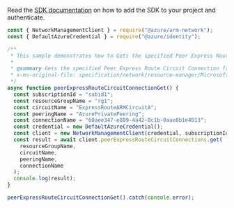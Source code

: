 Read the [SDK documentation](https://github.com/Azure/azure-sdk-for-js/blob/%40azure%2Farm-network_27.0.0/sdk/network/arm-network/README.md) on how to add the SDK to your project and authenticate.

```javascript
const { NetworkManagementClient } = require("@azure/arm-network");
const { DefaultAzureCredential } = require("@azure/identity");

/**
 * This sample demonstrates how to Gets the specified Peer Express Route Circuit Connection from the specified express route circuit.
 *
 * @summary Gets the specified Peer Express Route Circuit Connection from the specified express route circuit.
 * x-ms-original-file: specification/network/resource-manager/Microsoft.Network/stable/2021-05-01/examples/PeerExpressRouteCircuitConnectionGet.json
 */
async function peerExpressRouteCircuitConnectionGet() {
  const subscriptionId = "subid1";
  const resourceGroupName = "rg1";
  const circuitName = "ExpressRouteARMCircuitA";
  const peeringName = "AzurePrivatePeering";
  const connectionName = "60aee347-e889-4a42-8c1b-0aae8b1e4013";
  const credential = new DefaultAzureCredential();
  const client = new NetworkManagementClient(credential, subscriptionId);
  const result = await client.peerExpressRouteCircuitConnections.get(
    resourceGroupName,
    circuitName,
    peeringName,
    connectionName
  );
  console.log(result);
}

peerExpressRouteCircuitConnectionGet().catch(console.error);
```
